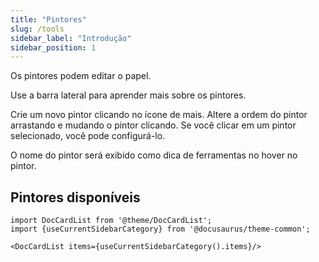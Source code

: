 ```yaml
---
title: "Pintores"
slug: /tools
sidebar_label: "Introdução"
sidebar_position: 1
---
```



Os pintores podem editar o papel.

Use a barra lateral para aprender mais sobre os pintores.

Crie um novo pintor clicando no ícone de mais. Altere a ordem do pintor arrastando e mudando o pintor clicando. Se você clicar em um pintor selecionado, você pode configurá-lo.

O nome do pintor será exibido como dica de ferramentas no hover no pintor.

## Pintores disponíveis

```mdx-code-block
import DocCardList from '@theme/DocCardList';
import {useCurrentSidebarCategory} from '@docusaurus/theme-common';

<DocCardList items={useCurrentSidebarCategory().items}/>
```
